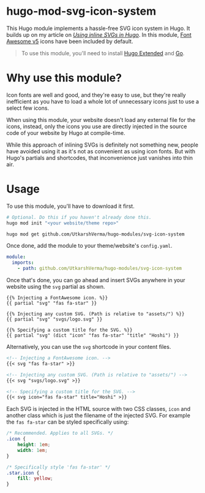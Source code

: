 # hugo-mod-svg-icon-system
This Hugo module implements a hassle-free SVG icon system in Hugo. It builds up on my article on [*Using inline SVGs in Hugo*](https://bitbanged.com/posts/how-to-use-inline-svgs-with-hugo). In this module, [Font Awesome v5](https://fontawesome.com/) icons have been included by default.

> To use this module, you'll need to install [Hugo Extended](https://gohugo.io/getting-started/installing/) and [Go](https://golang.org/doc/install).


# Why use this module?
Icon fonts are well and good, and they're easy to use, but they're really inefficient as you have to load a whole lot of unnecessary icons just to use a select few icons.

When using this module, your website doesn't load any external file for the icons, instead, only the icons you use are directly injected in the source code of your website by Hugo at compile-time.

While this approach of inlining SVGs is definitely not something new, people have avoided using it as it's not as convenient as using icon fonts. But with Hugo's partials and shortcodes, that inconvenience just vanishes into thin air.


# Usage
To use this module, you'll have to download it first.
```sh
# Optional. Do this if you haven't already done this.
hugo mod init "<your website/theme repo>"

hugo mod get github.com/UtkarshVerma/hugo-modules/svg-icon-system
```

Once done, add the module to your theme/website's `config.yaml`.
```yaml
module:
  imports:
    - path: github.com/UtkarshVerma/hugo-modules/svg-icon-system
```

Once that's done, you can go ahead and insert SVGs anywhere in your website using the `svg` partial as shown.
```go-template
{{% Injecting a FontAwesome icon. %}}
{{ partial "svg" "fas fa-star" }}

{{% Injecting any custom SVG. (Path is relative to "assets/") %}}
{{ partial "svg" "svgs/logo.svg" }}

{{% Specifying a custom title for the SVG. %}}
{{ partial "svg" (dict "icon" "fas fa-star" "title" "Hoshi") }}
```

Alternatively, you can use the `svg` shortcode in your content files.
```md
<!-- Injecting a FontAwesome icon. -->
{{< svg "fas fa-star" >}}

<!-- Injecting any custom SVG. (Path is relative to "assets/") -->
{{< svg "svgs/logo.svg" >}}

<!-- Specifying a custom title for the SVG. -->
{{< svg icon="fas fa-star" title="Hoshi" >}}
```

Each SVG is injected in the HTML source with two CSS classes, `icon` and another class which is just the filename of the injected SVG. For example the `fas fa-star` can be styled specifically using:

```css
/* Recommended. Applies to all SVGs. */
.icon {
    height: 1em;
    width: 1em;
}

/* Specifically style 'fas fa-star' */
.star.icon {
    fill: yellow;
}
```
